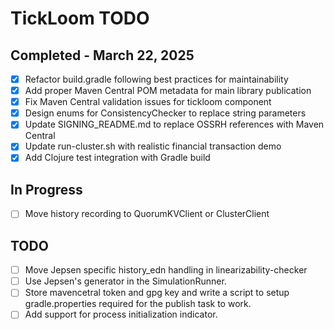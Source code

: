 # TickLoom TODO

## Completed - March 22, 2025

- [x] Refactor build.gradle following best practices for maintainability
- [x] Add proper Maven Central POM metadata for main library publication  
- [x] Fix Maven Central validation issues for tickloom component
- [x] Design enums for ConsistencyChecker to replace string parameters
- [x] Update SIGNING_README.md to replace OSSRH references with Maven Central
- [x] Update run-cluster.sh with realistic financial transaction demo
- [x] Add Clojure test integration with Gradle build

## In Progress
- [ ] Move history recording to QuorumKVClient or ClusterClient
## TODO
- [ ] Move Jepsen specific history_edn handling in linearizability-checker
- [ ] Use Jepsen's generator in the SimulationRunner.
- [ ] Store mavencetral token and gpg key and write a script to setup gradle.properties required for the publish task to work.
- [ ] Add support for process initialization indicator.
